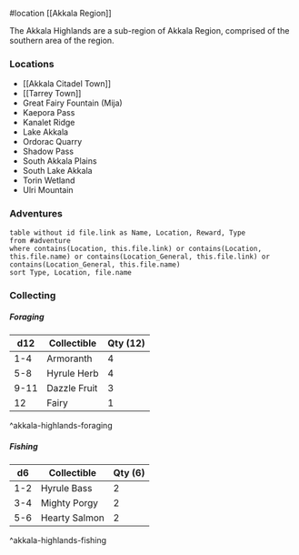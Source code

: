 #location [[Akkala Region]]

The Akkala Highlands are a sub-region of Akkala Region, comprised of the southern area of the region.

### Locations

* [[Akkala Citadel Town]]
* [[Tarrey Town]]
* Great Fairy Fountain (Mija)
* Kaepora Pass
* Kanalet Ridge
* Lake Akkala
* Ordorac Quarry
* Shadow Pass
* South Akkala Plains
* South Lake Akkala
* Torin Wetland
* Ulri Mountain

### Adventures
```dataview
table without id file.link as Name, Location, Reward, Type
from #adventure
where contains(Location, this.file.link) or contains(Location, this.file.name) or contains(Location_General, this.file.link) or contains(Location_General, this.file.name)
sort Type, Location, file.name
```

### Collecting

##### Foraging

| d12  | Collectible  | Qty (12) |
| ---- | ------------ | -------- |
| 1-4  | Armoranth    | 4        |
| 5-8  | Hyrule Herb  | 4        |
| 9-11 | Dazzle Fruit | 3        |
| 12   | Fairy        | 1        |
^akkala-highlands-foraging

##### Fishing

| d6  | Collectible   | Qty (6) |
| --- | ------------- | ------- |
| 1-2 | Hyrule Bass   | 2       |
| 3-4 | Mighty Porgy  | 2       |
| 5-6 | Hearty Salmon | 2       |
^akkala-highlands-fishing
